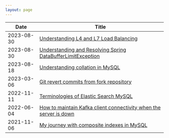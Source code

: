 ```yaml
---
layout: page
---
```


| Date          | Title                                                       |
|------------   |-------------------------------------------------------------|
| 2023-08-30    | [Understanding L4 and L7 Load Balancing](https://thachlp.github.io/2023-10-29-understand-l4-and-l7-load-balancing/)      
| 2023-08-30    | [Understanding and Resolving Spring DataBufferLimitException](https://thachlp.github.io/2023-08-30-understanding-and-resolving-spring-databufferlimitexception/)                           |
| 2023-08-18    | [Understanding collation in MySQL](https://thachlp.github.io/2023-08-18-understanding-collation-in-mysql/)                            |
| 2023-03-06    | [Git revert commits from fork repository](https://thachlp.github.io/2023-03-06-git-revert-commit-fork-repository/)                     |
| 2022-11-11    | [Terminologies of Elastic Search MySQL](https://thachlp.github.io/2022-11-11-sql-vs-elasticsearch/)                       |
| 2022-06-04    | [How to maintain Kafka client connectivity when the server is down](https://thachlp.github.io/2022-06-04-how-maitain-kafka-client-connectivity-when-the-server-is-down/) |
| 2021-11-06    | [My journey with composite indexes in MySQL](https://thachlp.github.io/2021-11-06-experience-with-composite-index-in-mysql/) 
